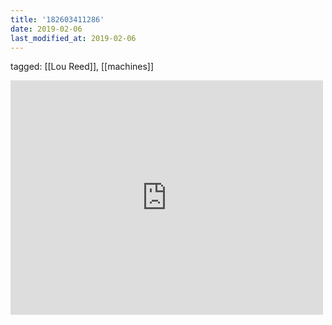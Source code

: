 ```yaml
---
title: '182603411286'
date: 2019-02-06
last_modified_at: 2019-02-06
---
```

tagged: [[Lou Reed]], [[machines]]
<iframe allow="accelerometer; autoplay; clipboard-write; encrypted-media; gyroscope; picture-in-picture" allowfullscreen="" frameborder="0" height="375" id="youtube_iframe" src="https://www.youtube.com/embed/9I5OtlKjzJo?feature=oembed&amp;enablejsapi=1&amp;origin=https://safe.txmblr.com&amp;wmode=opaque" width="500"></iframe>